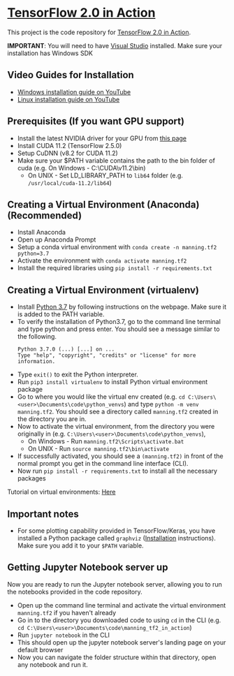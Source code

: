 # [TensorFlow 2.0 in Action](https://www.manning.com/books/tensorflow-in-action?utm_source=thushv&utm_medium=affiliate&utm_campaign=book_ganegedara_tensorflow_10_13_20&a_aid=thushv&a_bid=a9e673f5)

This project is the code repository for [TensorFlow 2.0 in Action](https://www.manning.com/books/tensorflow-in-action?utm_source=thushv&utm_medium=affiliate&utm_campaign=book_ganegedara_tensorflow_10_13_20&a_aid=thushv&a_bid=a9e673f5).

**IMPORTANT**: You will need to have [Visual Studio](https://visualstudio.microsoft.com/downloads/) installed. Make sure your installation has Windows SDK

## Video Guides for Installation

* [Windows installation guide on YouTube](https://www.youtube.com/watch?v=FPfH_pM9YXg)
* [Linux installation guide on YouTube](https://www.youtube.com/watch?v=c-XT7XMmB5o)

## Prerequisites (If you want GPU support)

* Install the latest NVIDIA driver for your GPU from [this page](https://www.nvidia.com/download/index.aspx?lang=en-us)
* Install CUDA 11.2 (TensorFlow 2.5.0)
* Setup CuDNN (v8.2 for CUDA 11.2)
* Make sure your $PATH variable contains the path to the bin folder of cuda (e.g. On Windows - C:\CUDA\v11.2\bin)
  * On UNIX - Set LD_LIBRARY_PATH to `lib64` folder (e.g. `/usr/local/cuda-11.2/lib64`)

## Creating a Virtual Environment (Anaconda) (Recommended)

* Install Anaconda
* Open up Anaconda Prompt
* Setup a conda virtual environment with `conda create -n manning.tf2 python=3.7`
* Activate the environment with `conda activate manning.tf2`
* Install the required libraries using `pip install -r requirements.txt`

## Creating a Virtual Environment (virtualenv)

* Install [Python 3.7](https://www.python.org/downloads/release/python-370/) by following instructions on the webpage. Make sure it is added to the PATH variable. 
* To verify the installation of Python3.7, go to the command line terminal and type python and press enter. You should see a message similar to the following.
	```
	Python 3.7.0 (...) [...] on ...
	Type "help", "copyright", "credits" or "license" for more information.
	```
* Type `exit()` to exit the Python interpreter.
* Run `pip3 install virtualenv` to install Python virtual environment package
* Go to where you would like the virtual env created (e.g. `cd C:\Users\<user>\Documents\code\python_venvs`) and type `python -m venv manning.tf2`. You should see a directory called `manning.tf2` created in the directory you are in.
* Now to activate the virtual environment, from the directory you were originally in (e.g. `C:\Users\<user>\Documents\code\python_venvs`), 
	* On Windows - Run `manning.tf2\Scripts\activate.bat`
	* On UNIX - Run `source manning.tf2\bin\activate`
* If successfully activated, you should see a `(manning.tf2)` in front of the normal prompt you get in the command line interface (CLI).
* Now run `pip install -r requirements.txt` to install all the necessary packages

Tutorial on virtual environments: [Here](https://docs.python.org/3/tutorial/venv.html)

## Important notes

* For some plotting capability provided in TensorFlow/Keras, you have installed a Python package called `graphviz` ([Installation](https://graphviz.gitlab.io/download/) instructions). Make sure you add it to your `$PATH` variable.

## Getting Jupyter Notebook server up

Now you are ready to run the Jupyter notebook server, allowing you to run the notebooks provided in the code repository.

* Open up the command line terminal and activate the virtual environment `manning.tf2` if you haven't already
* Go in to the directory you downloaded code to using `cd` in the CLI (e.g. `cd C:\Users\<user>\Documents\code\manning_tf2_in_action`)
* Run `jupyter notebook` in the CLI
* This should open up the jupyter notebook server's landing page on your default browser
* Now you can navigate the folder structure within that directory, open any notebook and run it.
